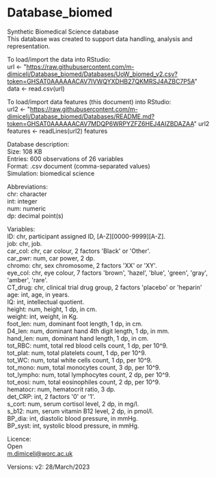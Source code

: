 # Database_biomed <br />
Synthetic Biomedical Science database <br />
This database was created to support data handling, analysis and representation. <br />

To load/import the data into RStudio:  <br />
url <- "https://raw.githubusercontent.com/m-dimiceli/Database_biomed/Databases/UoW_biomed_v2.csv?token=GHSAT0AAAAAACAV7IVWQYXDHB27QKMRSJ4AZBC7P5A" <br />
data <- read.csv(url) <br />

To load/import data features (this document) into RStudio:  <br />
url2 <- "https://raw.githubusercontent.com/m-dimiceli/Database_biomed/Databases/README.md?token=GHSAT0AAAAAACAV7MDQP6WRPYZFZ6HEJ4AIZBDAZAA"
url2
features <- readLines(url2)
features

Database description: <br />
Size: 108 KB <br />
Entries: 600 observations of 26 variables <br />
Format: .csv document (comma-separated values) <br />
Simulation: biomedical science <br />

Abbreviations: <br />
chr: character <br />
int: integer <br />
num: numeric <br />
dp: decimal point(s) <br />

Variables: <br />
ID: chr, participant assigned ID, [A-Z][0000-9999][A-Z]. <br />
job: chr, job. <br />
car_col: chr, car colour, 2 factors 'Black' or 'Other'. <br />
car_pwr: num, car power, 2 dp. <br />
chromo: chr, sex chromosome, 2 factors 'XX' or 'XY'. <br />
eye_col: chr, eye colour, 7 factors 'brown', 'hazel', 'blue', 'green', 'gray', 'amber', 'rare'. <br />
CT_drug: chr, clinical trial drug group, 2 factors 'placebo' or 'heparin' <br />
age: int, age, in years. <br />
IQ: int, intellectual quotient. <br />
height: num, height, 1 dp, in cm. <br />
weight: int, weight, in Kg. <br />
foot_len: num, dominant foot length, 1 dp, in cm. <br />
D4_len: num, dominant hand 4th digit length, 1 dp, in mm. <br />
hand_len: num, dominant hand length, 1 dp, in cm. <br />
tot_RBC: numt, total red blood cells count, 1 dp, per 10^9. <br />
tot_plat: num, total platelets count, 1 dp, per 10^9. <br />
tot_WC: num, total white cells count, 1 dp, per 10^9. <br />
tot_mono: num, total monocytes count, 3 dp, per 10^9. <br />
tot_lympho: num, total lymphocytes count, 2 dp, per 10^9. <br />
tot_eosi: num, total eosinophiles count, 2 dp, per 10^9. <br />
hematocr: num, hematocrit ratio, 3 dp. <br />
det_CRP: int, 2 factors '0' or '1'. <br />
s_cort: num, serum cortisol level, 2 dp, in mg/l. <br />
s_b12: num, serum vitamin B12 level, 2 dp, in pmol/l. <br />
BP_dia: int, diastolic blood pressure, in mmHg. <br />
BP_syst: int, systolic blood pressure, in mmHg. <br />

Licence:  <br />
Open <br />
m.dimiceli@worc.ac.uk <br />

Versions:
v2: 28/March/2023

